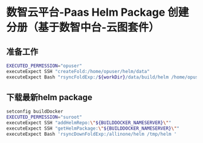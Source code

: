 # 数智云平台-Paas Helm Package 创建分册（基于数智中台-云图套件）


## 准备工作

```bash
EXECUTED_PERMISSION="opuser"
executeExpect SSH "createFold:/home/opuser/helm/data"
executeExpect Bash "rsyncFoldExp:/${workDir}/data/build/helm /home/opuser/helm/data"
````

## 下载最新helm package

```bash
setconfig buildDocker
EXECUTED_PERMISSION="suroot"
executeExpect SSH "addHelmRepo:\"${BUILDDOCKER_NAMESERVER}\"" 
executeExpect SSH "getHelmPackage:\"${BUILDDOCKER_NAMESERVER}\""
executeExpect Bash 'rsyncDownFoldExp:/allinone/helm /tmp/helm '

```

